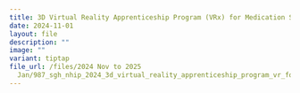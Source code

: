 ```yaml
---
title: 3D Virtual Reality Apprenticeship Program (VRx) for Medication Safety Training
date: 2024-11-01
layout: file
description: ""
image: ""
variant: tiptap
file_url: /files/2024 Nov to 2025
  Jan/987_sgh_nhip_2024_3d_virtual_reality_apprenticeship_program_vr_for_m.pdf
---
```

